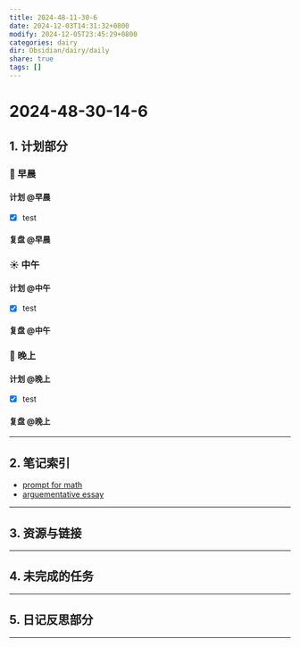 ```yaml
---
title: 2024-48-11-30-6
date: 2024-12-03T14:31:32+0800
modify: 2024-12-05T23:45:29+0800
categories: dairy
dir: Obsidian/dairy/daily
share: true
tags: []
---
```


# 2024-48-30-14-6

## 1. 计划部分

### 🌅 早晨

#### 计划 @早晨

- [x] test

#### 复盘 @早晨

### ☀️ 中午

#### 计划 @中午

- [x] test

#### 复盘 @中午

### 🌇 晚上

#### 计划 @晚上

- [x] test

#### 复盘 @晚上

---

## 2. 笔记索引

- [prompt for math](prompt%20for%20math.md)
- [arguementative essay](arguementative%20essay.md)


---

## 3. 资源与链接

---

## 4. 未完成的任务



---

## 5. 日记反思部分

---